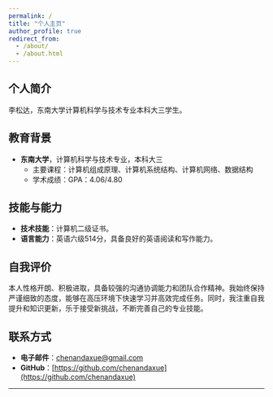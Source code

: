 ```yaml
---
permalink: /
title: "个人主页"
author_profile: true
redirect_from: 
  - /about/
  - /about.html
---
```


## 个人简介

李松达，东南大学计算机科学与技术专业本科大三学生。

## 教育背景

- **东南大学**，计算机科学与技术专业，本科大三
  - 主要课程：计算机组成原理、计算机系统结构、计算机网络、数据结构
  - 学术成绩：GPA：4.06/4.80

## 技能与能力

- **技术技能**：计算机二级证书。
- **语言能力**：英语六级514分，具备良好的英语阅读和写作能力。

## 自我评价
本人性格开朗、积极进取，具备较强的沟通协调能力和团队合作精神。我始终保持严谨细致的态度，能够在高压环境下快速学习并高效完成任务。同时，我注重自我提升和知识更新，乐于接受新挑战，不断完善自己的专业技能。

## 联系方式

- **电子邮件**：chenandaxue@gmail.com
- **GitHub**：[https://github.com/chenandaxue](https://github.com/chenandaxue)

---

